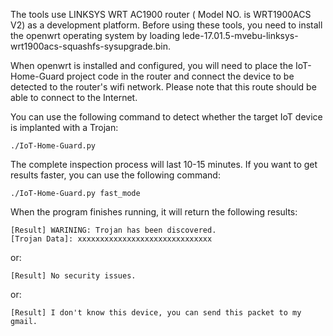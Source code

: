 
The tools use LINKSYS WRT AC1900 router ( Model NO. is WRT1900ACS V2) as a development platform. Before using these tools, you need to install the openwrt operating system by loading lede-17.01.5-mvebu-linksys-wrt1900acs-squashfs-sysupgrade.bin.

When openwrt is installed and configured, you will need to place the IoT-Home-Guard project code in the router and connect the device to be detected to the router's wifi network. Please note that this route should be able to connect to the Internet.

You can use the following command to detect whether the target IoT device is implanted with a Trojan:

    ./IoT-Home-Guard.py

The complete inspection process will last 10-15 minutes. If you want to get results faster, you can use the following command:

    ./IoT-Home-Guard.py fast_mode

When the program finishes running, it will return the following results:

    [Result] WARINING: Trojan has been discovered.
    [Trojan Data]: xxxxxxxxxxxxxxxxxxxxxxxxxxxxxx

or:

    [Result] No security issues.
  
or:

    [Result] I don't know this device, you can send this packet to my gmail.
